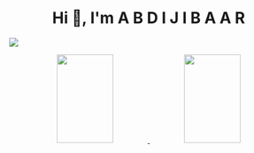 <h1 align="center">Hi 👋, I'm A B D I J I B A A R </h1>



![](https://komarev.com/ghpvc/?username=your-github-abduljabarMoh&color=bluered&style=flat-square)


<div align="center">
  <a href="https://github.com/abduljabarMoh">
  <img height="160em" width="45%" src="https://github-readme-stats.vercel.app/api?username=abduljabarMoh&show_icons=true&theme=dracula&include_all_commits=true&count_private=true"/>
  <img height="160em"  width="45%" src="https://github-readme-stats.vercel.app/api/top-langs/?username=abduljabarMoh&layout=compact&langs_count=7&theme=dracula"/>
</div>


 

